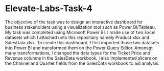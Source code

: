 # Elevate-Labs-Task-4

The objective of the task was to design an interactive dashboard for business stakeholders using a visualization tool such as Power BI/Tableau. My task was completed using Microsoft Power BI. I made use of two Excel datasets which I attached unto this repositiory namely Product.xlsx and SalesData.xlsx. To create this dashboard, I first imported those two datasets into Power BI and transformed them on the Power Query Editor. Amonsgt many transformations, I changed the data types for the Ticket Price and Revenue columns in the SalesData workbook. I also implemented slicers on the Channel and Quarter fields from the SalesData workbook to aid analysis.
